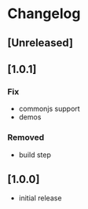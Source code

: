# Changelog

## [Unreleased]

## [1.0.1]
### Fix
- commonjs support
- demos

### Removed
- build step

## [1.0.0]
- initial release

[0.1.1]: https://github.com/noeldelgado/psd-guides/compare/v1.0.0...v1.0.1
[0.1.0]: https://github.com/noeldelgado/psd-guides/releases/tag/v1.0.0
